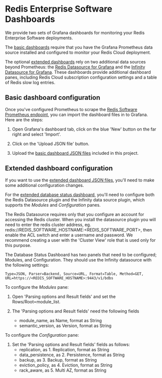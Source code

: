 # Redis Enterprise Software Dashboards

We provide two sets of Grafana dashboards for monitoring your Redis Enterprise Software deployments.

The [basic dashboards](basic/) require that you have the Grafana Prometheus data source installed and configured to monitor your Redis Cloud deployment.

The optional [extended dashboards](extended/) rely on two additional data sources beyond Prometheus: the [Redis Datasource for Grafana](https://grafana.com/grafana/plugins/redis-datasource/) and the [Infinity Datasource for Grafana](https://grafana.com/grafana/plugins/yesoreyeram-infinity-datasource/). These dashboards provide additional dashboard panes, including Redis Cloud subscription configuration settings and a table of Redis slow log entries.

## Basic dashboard configuration

Once you've configured Prometheus to scrape the [Redis Software Prometheus endpoint](https://docs.redis.com/latest/rs/clusters/monitoring/prometheus-integration/), you can import the dashboard files in to Grafana. Here are the steps:

1. Open Grafana's dashboard tab, click on the blue 'New' button on the far right and select 'Import'.

2. Click on the 'Upload JSON file' button.

3. Upload the [basic dashboard JSON files](basic/) included in this project. 

## Extended dashboard configuration

If you want to use the [extended dashboard JSON files](extended/), you'll need to make some additional configuration changes.

For the [extended database status dashboard](extended/redis-cloud-database-dashboard.json), you'll need to configure both the Redis Datasource plugin and the Infinity data source plugin, which supports the _Modules_ and _Configuration_ panes.

The Redis Datasource requires only that you configure an account for accessing the Redis cluster. When you install the datasource plugin you will need to enter the redis cluster address, eg. redis://REDIS_SOFTWARE_HOSTNAME:<REDIS_SOFTWARE_PORT>, then enable the ACL switch and enter a username and password. We recommend creating a user with the 'Cluster View' role that is used only for this purpose.

The Database Status Dashboard has two panels that need to be configured; Modules, and Configuration. They should use the Infinity datasource with the following settings:

```
Type=JSON, Parser=Backend, Source=URL, Format=Table, Method=GET, URL=https://<REDIS_SOFTWARE_HOSTNAME>:9443/v1/bdbs
```
To configure the _Modules_ pane:

1. Open 'Parsing options and Result fields' and set the Rows/Root=module_list.

2. The 'Parsing options and Result fields' need the following fields
   - module_name, as Name, format as String
   - semantic_version, as Version, format as String

To configure the _Configuration_ pane:

1. Set the 'Parsing options and Result fields' fields as follows:
   - replication, as 1. Replication, format as String
   - data_persistence, as 2. Persistence, format as String
   - backup, as 3. Backup, format as String
   - eviction_policy, as 4. Eviction, format as String
   - rack_aware, as 5. Multi AZ, format as String
